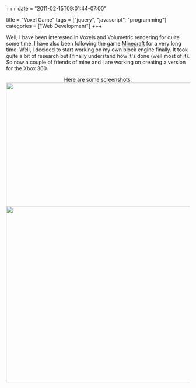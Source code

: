 +++
date = "2011-02-15T09:01:44-07:00"

title = "Voxel Game"
tags = ["jquery", "javascript", "programming"]
categories = ["Web Development"]
+++

Well, I have been interested in Voxels and Volumetric rendering for quite some time. I have also been following the game <a title="Minecraft" href="http://minecraft.net" target="_blank">Minecraft</a> for a very long time. Well, I decided to start working on my own block engine finally. It took quite a bit of research but I finally understand how it's done (well most of it). So now a couple of friends of mine and I are working on creating a version for the Xbox 360.
<p style="text-align: center;">Here are some screenshots:
<a href="http://superiorcode.com/blog/wp-content/uploads/2011/02/colors.jpg"><img class="aligncenter size-large wp-image-184" title="Colored Lights" src="http://superiorcode.com/blog/wp-content/uploads/2011/02/colors-1024x577.jpg" alt="" width="600" height="338" /></a>
<a href="http://superiorcode.com/blog/wp-content/uploads/2011/02/sweet.jpg"><img class="aligncenter size-full wp-image-183" title="Block Game" src="http://superiorcode.com/blog/wp-content/uploads/2011/02/sweet.jpg" alt="" width="854" height="482" /></a></p>
